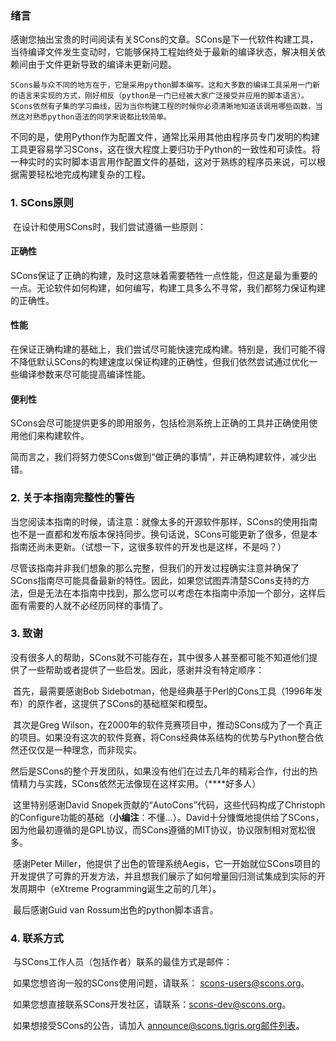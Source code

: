### 绪言	

​	感谢您抽出宝贵的时间阅读有关SCons的文章。SCons是下一代软件构建工具，当待编译文件发生变动时，它能够保持工程始终处于最新的编译状态，解决相关依赖间由于文件更新导致的编译未更新问题。

 	SCons最与众不同的地方在于，它是采用python脚本编写。这和大多数的编译工具采用一门新的语言来实现的方式，刚好相反（python是一门已经被大家广泛接受并应用的脚本语言）。SCons依然有子集的学习曲线，因为当你构建工程的时候你必须清晰地知道该调用哪些函数，当然这对熟悉python语法的同学来说都比较简单。

​	不同的是，使用Python作为配置文件，通常比采用其他由程序员专门发明的构建工具更容易学习SCons，这在很大程度上要归功于Python的一致性和可读性。将一种实时的实时脚本语言用作配置文件的基础，这对于熟练的程序员来说，可以根据需要轻松地完成构建复杂的工程。

### 1. SCons原则

​	在设计和使用SCons时，我们尝试遵循一些原则：

#### 正确性

​	SCons保证了正确的构建，及时这意味着需要牺牲一点性能，但这是最为重要的一点。无论软件如何构建，如何编写，构建工具多么不寻常，我们都努力保证构建的正确性。

#### 性能

​	在保证正确构建的基础上，我们尝试尽可能快速完成构建。特别是，我们可能不得不降低默认SCons的构建速度以保证构建的正确性，但我们依然尝试通过优化一些编译参数来尽可能提高编译性能。

#### 便利性

​	SCons会尽可能提供更多的即用服务，包括检测系统上正确的工具并正确使用使用他们来构建软件。

​	简而言之，我们将努力使SCons做到“做正确的事情”，并正确构建软件，减少出错。



### 2. 关于本指南完整性的警告

​	当您阅读本指南的时候，请注意：就像太多的开源软件那样，SCons的使用指南也不是一直都和发布版本保持同步。换句话说，SCons可能更新了很多，但是本指南还尚未更新。（试想一下，这很多软件的开发也是这样，不是吗？）

​	尽管该指南并非我们想象的那么完整，但我们的开发过程确实注意并确保了SCons指南尽可能具备最新的特性。因此，如果您试图弄清楚SCons支持的方法，但是无法在本指南中找到，那么您可以考虑在本指南中添加一个部分，这样后面有需要的人就不必经历同样的事情了。



### 3. 致谢

​	没有很多人的帮助，SCons就不可能存在，其中很多人甚至都可能不知道他们提供了一些帮助或者提供了一些启发。因此，感谢并没有特定顺序：

​	首先，最需要感谢Bob Sidebotman，他是经典基于Perl的Cons工具（1996年发布）的原作者，这提供了SCons的基础框架和模型。

​	其次是Greg Wilson，在2000年的软件竞赛项目中，推动SCons成为了一个真正的项目。如果没有这次的软件竞赛，将Cons经典体系结构的优势与Python整合依然还仅仅是一种理念，而非现实。

​	然后是SCons的整个开发团队，如果没有他们在过去几年的精彩合作，付出的热情精力与实践，SCons依然无法像现在这样实用。（****好多人）

​	这里特别感谢David Snopek贡献的“AutoCons”代码，这些代码构成了Christoph的Configure功能的基础（**小编注**：不懂...）。David十分慷慨地提供给了SCons，因为他最初遵循的是GPL协议，而SCons遵循的MIT协议，协议限制相对宽松很多。

​	感谢Peter Miller，他提供了出色的管理系统Aegis，它一开始就位SCons项目的开发提供了可靠的开发方法，并且想我们展示了如何增量回归测试集成到实际的开发周期中（eXtreme Programming诞生之前的几年）。

​	最后感谢Guid van Rossum出色的python脚本语言。



### 4. 联系方式

​	与SCons工作人员（包括作者）联系的最佳方式是邮件：

​	如果您想咨询一般的SCons使用问题，请联系： scons-users@scons.org。

​	如果您想直接联系SCons开发社区，请联系：scons-dev@scons.org。

​	如果想接受SCons的公告，请加入 announce@scons.tigris.org邮件列表。